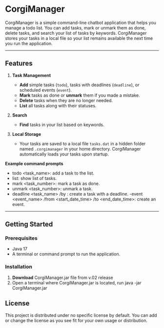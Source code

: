 # CorgiManager

CorgiManager is a simple command-line chatbot application that helps you manage a todo list. You can add tasks, mark or unmark them as done, delete tasks, and  search your list of tasks by keywords. CorgiManager stores your tasks in a local file so your list remains available the next time you run the application.

---

## Features

1. **Task Management**
   - **Add** simple tasks (`todo`), tasks with deadlines (`deadline`), or scheduled events (`event`).
   - **Mark** tasks as done or **unmark** them if you made a mistake.
   - **Delete** tasks when they are no longer needed.
   - **List** all tasks along with their statuses.

2. **Search**
   - **Find** tasks in your list based on keywords.

3. **Local Storage**
   - Your tasks are saved to a local file `tasks.dat` in a hidden folder named `.corgimanager` in your home directory. CorgiManager automatically loads your tasks upon startup.

**Example command prompts**
- todo <task_name>: add a task to the list.
- list: show list of tasks.
- mark <task_number>: mark a task as done.
- unmark <task_number>: unmark a task. 
- deadline <task_name> /by <date>: create a task with a deadline.
-event <event_name> /from <start_date_time> /to <end_date_time>: create an event.
---

## Getting Started

### Prerequisites

- Java 17 
- A terminal or command prompt to run the application.

### Installation

1. **Download** CorgiManager.jar file from v.02 release
2. Open a terminal where CorgiManager.jar is located, run java -jar CorgiManager.jar

## License
This project is distributed under no specific license by default. You can add or change the license as you see fit for your own usage or distribution.